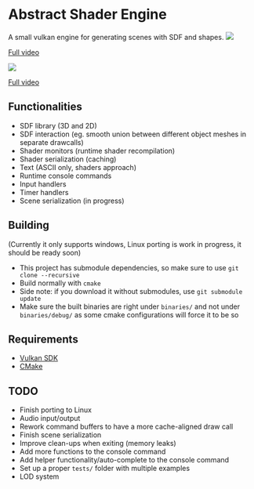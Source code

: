 # Abstract Shader Engine
A small vulkan engine for generating scenes with SDF and shapes.
![](docs/gifs/scene_sample_001.gif)

[Full video](https://www.youtube.com/watch?v=tBGiiRAWWSA)

![](docs/gifs/instance_sdf_001.gif)

[Full video](https://youtu.be/t9NroLUA1OM)

## Functionalities
- SDF library (3D and 2D)
- SDF interaction (eg. smooth union between different object meshes in separate drawcalls)
- Shader monitors (runtime shader recompilation)
- Shader serialization (caching)
- Text (ASCII only, shaders approach)
- Runtime console commands
- Input handlers
- Timer handlers
- Scene serialization (in progress)
 
## Building
(Currently it only supports windows, Linux porting is work in progress, it should be ready soon)
- This project has submodule dependencies, so make sure to use `git clone --recursive`
- Build normally with `cmake`
- Side note: if you download it without submodules, use `git submodule update`
- Make sure the built binaries are right under `binaries/` and not under `binaries/debug/` as some cmake configurations will force it to be so

## Requirements
- [Vulkan SDK](https://www.lunarg.com/vulkan-sdk/)
- [CMake](https://cmake.org/download/)

## TODO
- Finish porting to Linux
- Audio input/output
- Rework command buffers to have a more cache-aligned draw call
- Finish scene serialization
- Improve clean-ups when exiting (memory leaks)
- Add more functions to the console command
- Add helper functionality/auto-complete to the console command
- Set up a proper `tests/` folder with multiple examples
- LOD system
